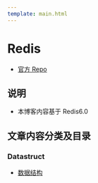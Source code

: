 ```yaml
---
template: main.html
---
```

# Redis

- [官方 Repo](https://github.com/redis/redis)

## 说明

- 本博客内容基于 Redis6.0

## 文章内容分类及目录

### Datastruct

- [数据结构](https://lrtz-v.github.io/2020/11/14/Redis-Datastruct/)
